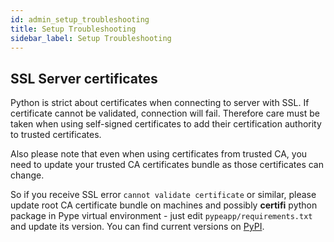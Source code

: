 ```yaml
---
id: admin_setup_troubleshooting
title: Setup Troubleshooting
sidebar_label: Setup Troubleshooting
---
```


## SSL Server certificates

Python is strict about certificates when connecting to server with SSL. If
certificate cannot be validated, connection will fail. Therefore care must be
taken when using self-signed certificates to add their certification authority
to trusted certificates.

Also please note that even when using certificates from trusted CA, you need to
update your trusted CA certificates bundle as those certificates can change.

So if you receive SSL error `cannot validate certificate` or similar, please update root CA certificate bundle on machines and possibly **certifi** python package in Pype virtual environment - just edit `pypeapp/requirements.txt` and update its version. You can find current versions on [PyPI](https://pypi.org).

